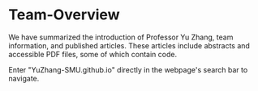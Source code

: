 # Team-Overview

We have summarized the introduction of Professor Yu Zhang, team information, and published articles. These articles include abstracts and accessible PDF files, some of which contain code. 

Enter "YuZhang-SMU.github.io" directly in the webpage's search bar to navigate.
